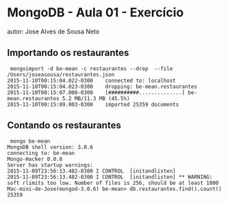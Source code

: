 # MongoDB - Aula 01 - Exercício
autor: Jose Alves de Sousa Neto

## Importando os restaurantes

    
     mongoimport -d be-mean -c restaurantes --drop  --file /Users/joseasousa/restaurantes.json  
    2015-11-10T00:15:04.022-0300	connected to: localhost
    2015-11-10T00:15:04.023-0300	dropping: be-mean.restaurantes
    2015-11-10T00:15:07.000-0300	[##########..............] be-mean.restaurantes	5.2 MB/11.3 MB (45.5%)
    2015-11-10T00:15:09.003-0300	imported 25359 documents

    

## Contando os restaurantes

    
     mongo be-mean
    MongoDB shell version: 3.0.6
    connecting to: be-mean
    Mongo-Hacker 0.0.8
    Server has startup warnings: 
    2015-11-09T23:56:13.482-0300 I CONTROL  [initandlisten] 
    2015-11-09T23:56:13.482-0300 I CONTROL  [initandlisten] ** WARNING: soft rlimits too low. Number of files is 256, should be at least 1000
    Mac-mini-de-Jose(mongod-3.0.6) be-mean> db.restaurantes.find().count()
    25359


    
